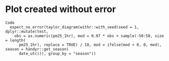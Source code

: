 # Plot created without error

    Code
      expect_no_error(taylor_diagram(withr::with_seed(seed = 1, dplyr::mutate(test,
        obs = as.numeric(pm25_1hr), mod = 0.97 * obs + sample(-50:50, size = length(
          pm25_1hr), replace = TRUE) / 10, mod = ifelse(mod < 0, 0, mod), season = handyr::get_season(
          date_utc))), group_by = "season"))


